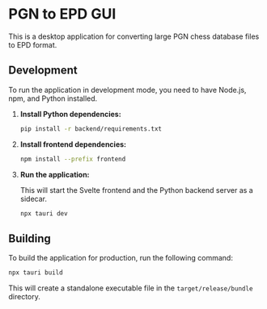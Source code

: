 # PGN to EPD GUI

This is a desktop application for converting large PGN chess database files to EPD format.

## Development

To run the application in development mode, you need to have Node.js, npm, and Python installed.

1.  **Install Python dependencies:**

    ```bash
    pip install -r backend/requirements.txt
    ```

2.  **Install frontend dependencies:**

    ```bash
    npm install --prefix frontend
    ```

3.  **Run the application:**

    This will start the Svelte frontend and the Python backend server as a sidecar.

    ```bash
    npx tauri dev
    ```

## Building

To build the application for production, run the following command:

```bash
npx tauri build
```

This will create a standalone executable file in the `target/release/bundle` directory.